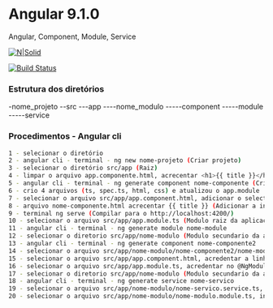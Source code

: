 # Angular 9.1.0

Angular, Component, Module, Service

[![N|Solid](https://cldup.com/dTxpPi9lDf.thumb.png)](https://nodesource.com/products/nsolid)

[![Build Status](https://travis-ci.org/joemccann/dillinger.svg?branch=master)](https://travis-ci.org/joemccann/dillinger)

### Estrutura dos diretórios

-nome_projeto
--src
---app
----nome_modulo
-----component
-----module
-----service

### Procedimentos - Angular cli

```sh
1 - selecionar o diretório
2 - angular cli - terminal - ng new nome-projeto (Criar projeto)
3 - selecionar o diretório src/app (Raiz)
4 - limpar o arquivo app.componente.html, acrecentar <h1>{{ title }}</h1> (Adicionar a interpolação)
5 - angular cli - terminal - ng generate component nome-componente (Criar componente)
6 - crio 4 arquivos (ts, spec.ts, html, css) e atualizou o app.module
7 - selecionar o arquivo src/app/app.component.html, adicionar o selector <app-nome-component></app-nome-component>
8 - arquivo nome-componente.html acrecentar {{ title }} (Adicionar a interpolação)
9 - terminal ng serve (Compilar para o http://localhost:4200/)
10 - selecionar o arquivo src/app/app.module.ts (Modulo raiz da aplicação) 
11 - angular cli - terminal - ng generate module nome-module
12 - selecionar o diretorio src/app/nome-modulo (Modulo secundario da aplicação) 
13 - angular cli - terminal - ng generate component nome-componente2
14 - selecionar o arquivo src/app/nome-modulo/nome-componente2/nome-modulo.module.ts, acredentar no @NgModule a propriedade exports: [NomeComponente2Component].
15 - selecionar o arquivo src/app/app.component.html, acredentar a linha <app-nome-componente2></app-nome-componente2>
16 - selecionar o arquivo src/app/app.module.ts, acredentar no @NgModule/import a propriedade NomeModuloModule
17 - selecionar o diretorio src/app/nome-modulo (Modulo secundario da aplicação) 
18 - angular cli - terminal - ng generate service nome-servico
19 - selecionar o arquivo src/app/nome-modulo/nome-servico.service.ts, incluir o metodo getAtributos(){ return ['Id', 'Nome', 'Telefone', 'Endereço', 'Cidade', 'Estado', 'Pais'];
20 - selecionar o arquivo src/app/nome-modulo/nome-modulo.module.ts, incluir no @NgModule/providers a propriendade NomeServicoService


```
